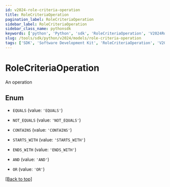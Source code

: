 ```yaml
---
id: v2024-role-criteria-operation
title: RoleCriteriaOperation
pagination_label: RoleCriteriaOperation
sidebar_label: RoleCriteriaOperation
sidebar_class_name: pythonsdk
keywords: ['python', 'Python', 'sdk', 'RoleCriteriaOperation', 'V2024RoleCriteriaOperation'] 
slug: /tools/sdk/python/v2024/models/role-criteria-operation
tags: ['SDK', 'Software Development Kit', 'RoleCriteriaOperation', 'V2024RoleCriteriaOperation']
---
```


# RoleCriteriaOperation

An operation

## Enum

* `EQUALS` (value: `'EQUALS'`)

* `NOT_EQUALS` (value: `'NOT_EQUALS'`)

* `CONTAINS` (value: `'CONTAINS'`)

* `STARTS_WITH` (value: `'STARTS_WITH'`)

* `ENDS_WITH` (value: `'ENDS_WITH'`)

* `AND` (value: `'AND'`)

* `OR` (value: `'OR'`)

[[Back to top]](#) 

